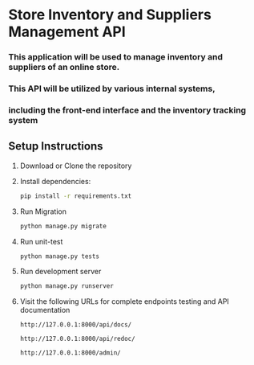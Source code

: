 # Store Inventory and Suppliers  Management API
### This application will be used to manage inventory and suppliers of an online store.
### This API will be utilized by various internal systems, 
### including the front-end interface and the inventory tracking system

## Setup Instructions

1. Download or Clone the repository
2. Install dependencies:

   ```bash
   pip install -r requirements.txt
3. Run Migration

   ```bash
   python manage.py migrate
4. Run unit-test

   ```bash
   python manage.py tests
5. Run development server

    ```bash
    python manage.py runserver
6. Visit the following URLs for complete endpoints testing and API documentation

    ```
    http://127.0.0.1:8000/api/docs/

    http://127.0.0.1:8000/api/redoc/

    http://127.0.0.1:8000/admin/
